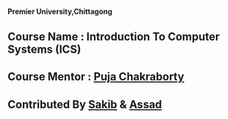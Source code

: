 #### Premier University,Chittagong

## Course Name : Introduction To Computer Systems (ICS)

## Course Mentor : [ Puja Chakraborty](https://www.facebook.com/puja.chakraborty.564)

## Contributed By [Sakib](https://www.facebook.com/Sakib1056) & [Assad](https://github.com/Montyvhai007)
